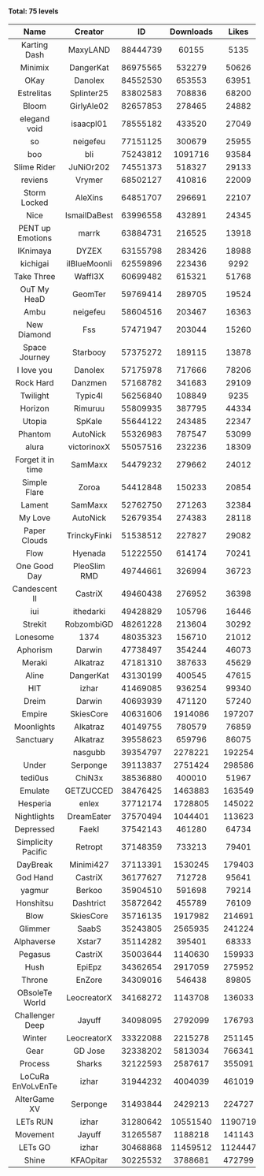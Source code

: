 #### Total: 75 levels

| Name | Creator | ID | Downloads | Likes |
|:---:|:---:|:---:|:---:|:---:|
| Karting Dash | MaxyLAND | 88444739 | 60155 | 5135
| Minimix | DangerKat | 86975565 | 532279 | 50626
| OKay | Danolex | 84552530 | 653553 | 63951
| Estrelitas | Splinter25 | 83802583 | 708836 | 68200
| Bloom | GirlyAle02 | 82657853 | 278465 | 24882
| elegand void | isaacpl01 | 78555182 | 433520 | 27049
| so | neigefeu | 77151125 | 300679 | 25955
| boo | bli | 75243812 | 1091716 | 93584
| Slime Rider | JuNiOr202 | 74551373 | 518327 | 29133
| reviens | Vrymer | 68502127 | 410816 | 22009
| Storm Locked | AleXins | 64851707 | 296691 | 22107
| Nice | IsmailDaBest | 63996558 | 432891 | 24345
| PENT up Emotions | marrk | 63884731 | 216525 | 13918
| IKnimaya | DYZEX | 63155798 | 283426 | 18988
| kichigai | iIBlueMoonIi | 62559896 | 223436 | 9292
| Take Three | Waffl3X | 60699482 | 615321 | 51768
| OuT My HeaD | GeomTer | 59769414 | 289705 | 19524
| Ambu | neigefeu | 58604516 | 203467 | 16363
| New Diamond | Fss | 57471947 | 203044 | 15260
| Space Journey | Starbooy | 57375272 | 189115 | 13878
| I love you | Danolex | 57175978 | 717666 | 78206
| Rock Hard | Danzmen | 57168782 | 341683 | 29109
| Twilight | Typic4l | 56256840 | 108849 | 9235
| Horizon | Rimuruu | 55809935 | 387795 | 44334
| Utopia | SpKale | 55644122 | 243485 | 22347
| Phantom | AutoNick | 55326983 | 787547 | 53099
| alura | victorinoxX | 55057516 | 232236 | 18309
| Forget it in time | SamMaxx | 54479232 | 279662 | 24012
| Simple Flare | Zoroa | 54412848 | 150233 | 20854
| Lament | SamMaxx | 52762750 | 271263 | 32384
| My Love | AutoNick | 52679354 | 274383 | 28118
| Paper Clouds | TrinckyFinki | 51538512 | 227827 | 29082
| Flow | Hyenada | 51222550 | 614174 | 70241
| One Good Day | PleoSlim RMD | 49744661 | 326994 | 36723
| Candescent II | CastriX | 49460438 | 276952 | 36398
| iui | ithedarki | 49428829 | 105796 | 16446
| Strekit | RobzombiGD | 48261228 | 213604 | 30292
| Lonesome | 1374 | 48035323 | 156710 | 21012
| Aphorism | Darwin | 47738497 | 354244 | 46073
| Meraki | Alkatraz | 47181310 | 387633 | 45629
| Aline | DangerKat | 43130199 | 400545 | 47615
| HIT | izhar | 41469085 | 936254 | 99340
| Dreim | Darwin | 40693939 | 471120 | 57240
| Empire | SkiesCore | 40631606 | 1914086 | 197207
| Moonlights | Alkatraz | 40149755 | 780579 | 76859
| Sanctuary | Alkatraz | 39558623 | 659796 | 86075
|   | nasgubb | 39354797 | 2278221 | 192254
| Under | Serponge | 39113837 | 2751424 | 298586
| tedi0us | ChiN3x | 38536880 | 400010 | 51967
| Emulate | GETZUCCED | 38476425 | 1463883 | 163549
| Hesperia | enlex | 37712174 | 1728805 | 145022
| Nightlights | DreamEater | 37570494 | 1044401 | 113623
| Depressed | FaekI | 37542143 | 461280 | 64734
| Simplicity Pacific | Retropt | 37148359 | 733213 | 79401
| DayBreak | Minimi427 | 37113391 | 1530245 | 179403
| God Hand | CastriX | 36177627 | 712728 | 95641
| yagmur | Berkoo | 35904510 | 591698 | 79214
| Honshitsu | Dashtrict | 35872642 | 455789 | 76109
| Blow | SkiesCore | 35716135 | 1917982 | 214691
| Glimmer | SaabS | 35243805 | 2565935 | 241224
| Alphaverse | Xstar7 | 35114282 | 395401 | 68333
| Pegasus | CastriX | 35003644 | 1140630 | 159933
| Hush | EpiEpz | 34362654 | 2917059 | 275952
| Throne | EnZore | 34309016 | 546438 | 89805
| OBsoleTe World | LeocreatorX | 34168272 | 1143708 | 136033
| Challenger Deep | Jayuff | 34098095 | 2792099 | 176793
| Winter | LeocreatorX | 33322088 | 2215278 | 251145
| Gear | GD Jose | 32338202 | 5813034 | 766341
| Process | Sharks | 32122593 | 2587617 | 355091
| LoCuRa EnVoLvEnTe | izhar | 31944232 | 4004039 | 461019
| AlterGame XV | Serponge | 31493844 | 2429213 | 224727
| LETs  RUN | izhar | 31280642 | 10551540 | 1190719
| Movement | Jayuff | 31265587 | 1188218 | 141143
| LETs GO | izhar | 30468868 | 11459512 | 1124447
| Shine | KFAOpitar | 30225532 | 3788681 | 472799
